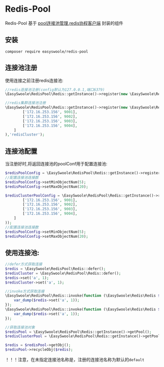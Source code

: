# Redis-Pool
Redis-Pool 基于 [pool连接池管理](https://github.com/easy-swoole/pool),[redis协程客户端](https://github.com/easy-swoole/redis) 封装的组件


## 安装
```shell
composer require easyswoole/redis-pool
```


## 连接池注册
使用连接之前注册redis连接池:

```php
//redis连接池注册(config默认为127.0.0.1,端口6379)
\EasySwoole\RedisPool\Redis::getInstance()->register(new \EasySwoole\Redis\Config\RedisConfig(),'redis');

//redis集群连接池注册
\EasySwoole\RedisPool\Redis::getInstance()->register(new \EasySwoole\Redis\Config\RedisClusterConfig([
        ['172.16.253.156', 9001],
        ['172.16.253.156', 9002],
        ['172.16.253.156', 9003],
        ['172.16.253.156', 9004],
    ]
),'redisCluster');
```

## 连接池配置
当注册好时,将返回连接池的poolConf用于配置连接池:
```php
$redisPoolConfig = \EasySwoole\RedisPool\Redis::getInstance()->register(new \EasySwoole\Redis\Config\RedisConfig());
//配置连接池连接数
$redisPoolConfig->setMinObjectNum(5);
$redisPoolConfig->setMaxObjectNum(20);

$redisClusterPoolConfig = \EasySwoole\RedisPool\Redis::getInstance()->register(new \EasySwoole\Redis\Config\RedisClusterConfig([
        ['172.16.253.156', 9001],
        ['172.16.253.156', 9002],
        ['172.16.253.156', 9003],
        ['172.16.253.156', 9004],
    ]
));
//配置连接池连接数
$redisPoolConfig->setMinObjectNum(5);
$redisPoolConfig->setMaxObjectNum(20);
```

## 使用连接池:

```php
//defer方式获取连接
$redis = \EasySwoole\RedisPool\Redis::defer();
$redisCluster = \EasySwoole\RedisPool\Redis::defer();
$redis->set('a', 1);
$redisCluster->set('a', 1);

//invoke方式获取连接
\EasySwoole\RedisPool\Redis::invoke(function (\EasySwoole\Redis\Redis $redis) {
    var_dump($redis->set('a', 1));
});
\EasySwoole\RedisPool\Redis::invoke(function (\EasySwoole\Redis\Redis $redis) {
    var_dump($redis->set('a', 1));
});

//获取连接池对象
$redisPool = \EasySwoole\RedisPool\Redis::getInstance()->getPool();
$redisClusterPool = \EasySwoole\RedisPool\Redis::getInstance()->getPool();

$redis = $redisPool->getObj();
$redisPool->recycleObj($redis);
```
！！！注意，在未指定连接池名称是，注册的连接池名称为默认的```default```
